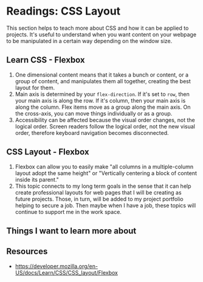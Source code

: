 # Readings: CSS Layout
This section helps to teach more about CSS and how it can be applied to projects. It's useful to understand when you want content on your webpage to be manipulated in a certain way depending on the window size.
## Learn CSS - Flexbox
  1. One dimensional content means that it takes a bunch or content, or a group of content, and manipulates them all together, creating the best layout for them.
  2. Main axis is determined by your `flex-direction`. If it's set to `row`, then your main axis is along the row. If it's column, then your main axis is along the column. Flex items move as a group along the main axis. On the cross-axis, you can move things individually or as a group.
  3. Accessibility can be affected because the visual order changes, not the logical order. Screen readers follow the logical order, not the new visual order, therefore keyboard navigation becomes disconnected.

## CSS Layout - Flexbox
  1. Flexbox can allow you to easily make "all columns in a multiple-column layout adopt the same height" or "Vertically centering a block of content inside its parent."
  2. This topic connects to my long term goals in the sense that it can help create professional layouts for web pages that I will be creating as future projects. Those, in turn, will be added to my project portfolio helping to secure a job. Then maybe when I have a job, these topics will continue to support me in the work space.

## Things I want to learn more about
## Resources
- https://developer.mozilla.org/en-US/docs/Learn/CSS/CSS_layout/Flexbox 
